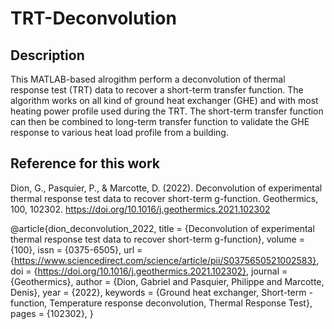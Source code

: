 # TRT-Deconvolution

## Description

This MATLAB-based alrogithm perform a deconvolution of thermal response test (TRT) data to recover a short-term transfer function. The algorithm works on all kind of ground heat exchanger (GHE) and with most heating power profile used during the TRT. The short-term transfer function can then be combined to long-term transfer function to validate the GHE response to various heat load profile from a building.

## Reference for this work

Dion, G., Pasquier, P., & Marcotte, D. (2022). Deconvolution of experimental thermal response test data to recover short-term g-function. Geothermics, 100, 102302. https://doi.org/10.1016/j.geothermics.2021.102302

@article{dion_deconvolution_2022,
	title = {Deconvolution of experimental thermal response test data to recover short-term g-function},
	volume = {100},
	issn = {0375-6505},
	url = {https://www.sciencedirect.com/science/article/pii/S0375650521002583},
	doi = {https://doi.org/10.1016/j.geothermics.2021.102302},
	journal = {Geothermics},
	author = {Dion, Gabriel and Pasquier, Philippe and Marcotte, Denis},
	year = {2022},
	keywords = {Ground heat exchanger, Short-term -function, Temperature response deconvolution, Thermal Response Test},
	pages = {102302},
}
